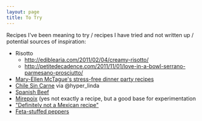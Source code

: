 ```yaml
---
layout: page
title: To Try
---
```


Recipes I've been meaning to try / recipes I have tried and not written up / potential sources of inspiration:

* Risotto
    * http://ediblearia.com/2011/02/04/creamy-risotto/
    * http://petitedecadence.com/2011/11/01/love-in-a-bowl-serrano-parmesano-prosciutto/
* [Mary-Ellen McTague's stress-free dinner party recipes](http://www.theguardian.com/lifeandstyle/2014/jun/13/easy-dinner-party-recipes-mary-ellen-mctague)
* [Chile Sin Carne](http://principiagastronomica.com/post/5) via @hyper_linda
* [Spanish Beef](http://www.goodtoknow.co.uk/recipes/531276/spanish-beef)
* [Mirepoix](https://en.wikipedia.org/wiki/Mirepoix_%28cuisine%29) (yes not exactly a recipe, but a good base for experimentation
* ["Definitely not a Mexican recipe"](http://www.drmaciver.com/2014/08/definitely-not-a-mexican-recipe/)
* [Feta-stuffed peppers](http://www.tasteofhome.com/recipes/feta-stuffed-peppers)
